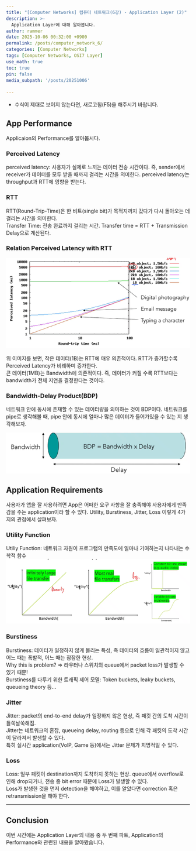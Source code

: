 ```yaml
---
title: "[Computer Networks] 컴퓨터 네트워크(6강) - Application Layer (2)"
description: >-
  Application Layer에 대해 알아봅니다.
author: rammer
date: 2025-10-06 00:32:00 +0900
permalink: /posts/computer_network_6/
categories: [Computer Networks]
tags: [Computer Networks, OSI7 Layer]
use_math: true
toc: true
pin: false
media_subpath: '/posts/20251006'

---
```

  * 수식이 제대로 보이지 않는다면, 새로고침(F5)을 해주시기 바랍니다.  

## App Performance
Applicaion의 Performance를 알아봅시다.  
### Perceived Latency
perceived latency: 사용자가 실제로 느끼는 데이터 전송 시간이다. 즉, sender에서 receiver가 데이터를 모두 받을 때까지 걸리는 시간을 의미한다. perceived latency는 throughput과 RTT에 영향을 받는다.  

### RTT
RTT(Round-Trip-Time)은 한 비트(single bit)가 목적지까지 갔다가 다시 돌아오는 데 걸리는 시간을 의미한다.  
Transfer Time: 전송 완료까지 걸리는 시간. Transfer time = RTT + Transmission Delay으로 계산된다.  

### Relation Perceived Latency with RTT

<img src="../../assets/img/resources/computer_networks/lecture6_1.png"
     alt="Description"
     loading="lazy"
     class="image-style">
  
위 이미지를 보면, 작은 데이터(1B)는 RTT에 매우 의존적이다. RTT가 증가할수록 Perceived Latency가 비례하며 증가한다.  
큰 데이터(1MB)는 Bandwidth에 의존적이다. 즉, 데이터가 커질 수록 RTT보다는 bandwidth가 전체 지연을 결정한다는 것이다.

### Bandwidth-Delay Product(BDP)
네트워크 안에 동시에 존재할 수 있는 데이터량을 의미하는 것이 BDP이다. 네트워크를 pipe로 생각해볼 때, pipe 안에 동시에 얼마나 많은 데이터가 들어가있을 수 있는 지 생각해보자.  

<img src="../../assets/img/resources/computer_networks/lecture6_2.png"
     alt="Description"
     loading="lazy"
     class="image-style">

## Application Requirements
사용자가 앱을 잘 사용하려면 App은 어떠한 요구 사항을 잘 충족해야 사용자에게 만족감을 주는 application이라 할 수 있다. Utility, Burstiness, Jitter, Loss 이렇게 4가지의 관점에서 살펴보자.  

### Utility Function
Utiliy Function: 네트워크 자원이 프로그램의 만족도에 얼마나 기여하는지 나타내는 수학적 함수  
<img src="../../assets/img/resources/computer_networks/lecture6_3.png"
     alt="Description"
     loading="lazy"
     class="image-style">

### Burstiness
Burstiness: 데이터가 일정하지 않게 몰리는 특성, 즉 데이터의 흐름이 일관적이지 않고 어느 때는 폭발적, 어느 때는 잠잠한 현상.  
Why this is problem? => 라우터나 스위치의 queue에서 packet loss가 발생할 수 있기 때문!  
Burstiness를 다루기 위한 트래픽 제어 모델: Token buckets, leaky buckets, queueing theory 등...  

### Jitter
Jitter: packet의 end-to-end delay가 일정하지 않은 현상, 즉 패킷 간의 도착 시간이 들쑥날쑥해짐.  
Jitter는 네트워크의 혼잡, queueing delay, routing 등으로 인해 각 패킷의 도착 시간이 달라져서 발생할 수 있다.  
특히 실시간 application(VolP, Game 등)에서는 Jitter 문제가 치명적일 수 있다.  

### Loss
Loss: 일부 패킷이 destination까지 도착하지 못하는 현상. queue에서 overflow로 인해 drop되거나, 전송 중 bit error 때문에 Loss가 발생할 수 있다.  
Loss가 발생한 것을 먼저 detection을 해야하고, 이를 알았다면 correction 혹은 retransmission을 해야 한다.  

---
## **Conclusion**
이번 시간에는 Application Layer의 내용 중 두 번째 파트, Application의 Performance와 관련된 내용을 알아봤습니다.  
